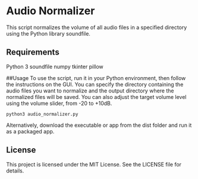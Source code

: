 # Audio Normalizer
This script normalizes the volume of all audio files in a specified directory using the Python library soundfile.

## Requirements
Python 3
soundfile
numpy
tkinter
pillow


##Usage
To use the script, run it in your Python environment, then follow the instructions on the GUI. You can specify the directory containing the audio files you want to normalize and the output directory where the normalized files will be saved. You can also adjust the target volume level using the volume slider, from -20 to +10dB.

```python3 audio_normalizer.py```

Alternatively, download the executable or app from the dist folder and run it as a packaged app.

## License
This project is licensed under the MIT License. See the LICENSE file for details.
